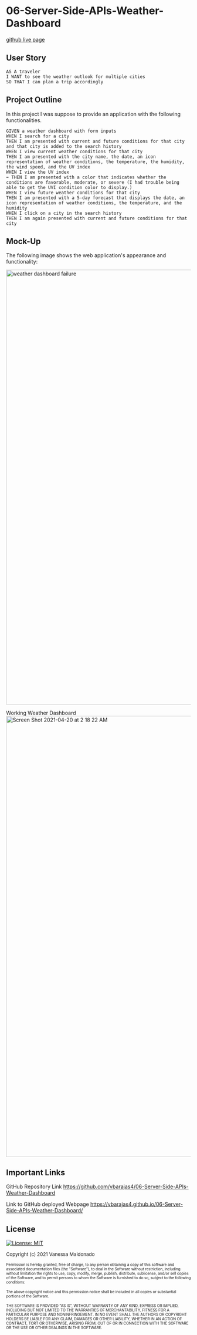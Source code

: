# 06-Server-Side-APIs-Weather-Dashboard
[github live page](https://vbarajas4.github.io/06-Server-Side-APIs-Weather-Dashboard/)

## User Story

```
AS A traveler
I WANT to see the weather outlook for multiple cities
SO THAT I can plan a trip accordingly
```

## Project Outline

In this project I was suppose to provide an application with the following functionalities. 
```
GIVEN a weather dashboard with form inputs
WHEN I search for a city
THEN I am presented with current and future conditions for that city and that city is added to the search history
WHEN I view current weather conditions for that city
THEN I am presented with the city name, the date, an icon representation of weather conditions, the temperature, the humidity, the wind speed, and the UV index
WHEN I view the UV index
➡️ THEN I am presented with a color that indicates whether the conditions are favorable, moderate, or severe (I had trouble being able to get the UVI condition color to display.)
WHEN I view future weather conditions for that city
THEN I am presented with a 5-day forecast that displays the date, an icon representation of weather conditions, the temperature, and the humidity
WHEN I click on a city in the search history
THEN I am again presented with current and future conditions for that city
```

## Mock-Up

The following image shows the web application's appearance and functionality:

<img width="1185" alt="weather dashboard failure" src="https://user-images.githubusercontent.com/79430431/115137178-67048080-9fd9-11eb-8b5e-1a3a861f620c.png">

Working Weather Dashboard
<img width="1202" alt="Screen Shot 2021-04-20 at 2 18 22 AM" src="https://user-images.githubusercontent.com/79430431/115371486-debfe000-a17e-11eb-932f-c40ee529d204.png">


## Important Links 

GitHub Repository Link
https://github.com/vbarajas4/06-Server-Side-APIs-Weather-Dashboard

Link to GitHub deployed Webpage 
https://vbarajas4.github.io/06-Server-Side-APIs-Weather-Dashboard/



## License

[![License: MIT](https://img.shields.io/badge/License-MIT-yellow.svg)](https://opensource.org/licenses/MIT)

<font size="2">Copyright (c) 2021 Vanessa Maldonado</font>

<font size="1">Permission is hereby granted, free of charge, to any person obtaining a copy
of this software and associated documentation files (the "Software"), to deal
in the Software without restriction, including without limitation the rights
to use, copy, modify, merge, publish, distribute, sublicense, and/or sell
copies of the Software, and to permit persons to whom the Software is
furnished to do so, subject to the following conditions:

The above copyright notice and this permission notice shall be included in all
copies or substantial portions of the Software.

THE SOFTWARE IS PROVIDED "AS IS", WITHOUT WARRANTY OF ANY KIND, EXPRESS OR
IMPLIED, INCLUDING BUT NOT LIMITED TO THE WARRANTIES OF MERCHANTABILITY,
FITNESS FOR A PARTICULAR PURPOSE AND NONINFRINGEMENT. IN NO EVENT SHALL THE
AUTHORS OR COPYRIGHT HOLDERS BE LIABLE FOR ANY CLAIM, DAMAGES OR OTHER
LIABILITY, WHETHER IN AN ACTION OF CONTRACT, TORT OR OTHERWISE, ARISING FROM,
OUT OF OR IN CONNECTION WITH THE SOFTWARE OR THE USE OR OTHER DEALINGS IN THE
SOFTWARE.</font> 